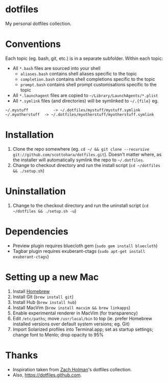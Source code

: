 dotfiles
========
My personal dotfiles collection.

Conventions
===========
Each topic (eg. bash, git, etc.) is in a separate subfolder.
Within each topic:
- All `*.bash` files are sourced into your shell
    - `aliases.bash` contains shell aliases specific to the topic
    - `completion.bash` contains shell completions specific to the topic
    - `prompt.bash` contains shell prompt customisations specific to the topic
- All `*.launchagent` files are copied to `~/Library/LaunchAgents/*.plist`
- All `*.symlink` files (and directories) will be symlinked to `~/.{file}` eg.

```
~/.mystuff			 -> ~/.dotfiles/mystuff/mystuff.symlink
~/.myotherstuff	 -> ~/.dotfiles/myotherstuff/myotherstuff.symlink
```

Installation
============
1. Clone the repo somewhere (eg. `cd ~/ && git clone --recursive git://github.com/scottohara/dotfiles.git`). Doesn't matter where, as the installer will automatically symlink the repo to `~/.dotfiles`.
2. Change to checkout directory and run the install script (`cd ~/dotfiles && ./setup.sh`)

Uninstallation
==============
1. Change to the checkout directory and run the uninstall script (`cd ~/dotfiles && ./setup.sh -u`)

Dependencies
============
* Preview plugin requires bluecloth gem (`sudo gem install bluecloth`)
* Tagbar plugin requires exuberant-ctags (`sudo apt-get install exuberant-ctags`)

Setting up a new Mac
====================
1. Install [Homebrew](http://mxcl.github.com/homebrew/)
2. Install Git (`brew install git`)
3. Install Hub (`brew install hub`)
4. Install MacVim (`brew install macvim && brew linkapps`)
5. Enable experimental renderer in MacVim (for transparency)
6. Edit `/etc/paths`; move `/usr/local/bin` to top (ie. prefer Homebrew installed versions over default system versions; eg. Git)
7. Import Solarized profiles into Terminal.app; set as startup settings; change font to Menlo; drop opacity to 95%

Thanks
======
* Inspiration taken from [Zach Holman](https://github.com/holman/dotfiles)'s dotfiles collection.
* Also, https://dotfiles.github.com.
